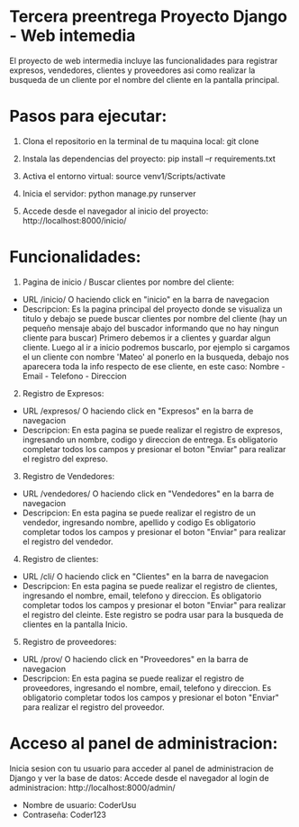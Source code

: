 # Tercera preentrega Proyecto Django - Web intemedia

El proyecto de web intermedia incluye las funcionalidades para registrar expresos, vendedores, clientes y proveedores asi como realizar la busqueda de un cliente por el nombre del cliente en la pantalla principal.

# Pasos para ejecutar:
1. Clona el repositorio en la terminal de tu maquina local: 
git clone 

2. Instala las dependencias del proyecto: 
pip install –r requirements.txt 

3. Activa el entorno virtual: 
source venv1/Scripts/activate

4. Inicia el servidor:
python manage.py runserver

5. Accede desde el navegador al inicio del proyecto:
http://localhost:8000/inicio/

# Funcionalidades:

1. Pagina de inicio / Buscar clientes por nombre del cliente:
- URL /inicio/ O haciendo click en "inicio" en la barra de navegacion
- Descripcion: Es la pagina principal del proyecto donde se visualiza un titulo y debajo se puede buscar clientes por nombre del cliente (hay un pequeño mensaje abajo del buscador informando que no hay ningun cliente para buscar) Primero debemos ir a clientes y guardar algun cliente. Luego al ir a inicio podremos buscarlo, por ejemplo si cargamos el un cliente con nombre 'Mateo' al ponerlo en la busqueda, debajo nos aparecera toda la info respecto de ese cliente, en este caso: Nombre - Email - Telefono - Direccion 

2. Registro de Expresos:
- URL /expresos/ O haciendo click en "Expresos" en la barra de navegacion
- Descripcion: En esta pagina se puede realizar el registro de expresos, ingresando un nombre, codigo y direccion de entrega. Es obligatorio completar todos los campos y presionar el boton "Enviar" para realizar el registro del expreso.

3. Registro de Vendedores:
- URL /vendedores/ O haciendo click en "Vendedores" en la barra de navegacion
- Descripcion: En esta pagina se puede realizar el registro de un vendedor, ingresando nombre, apellido y codigo Es obligatorio completar todos los campos y presionar el boton "Enviar" para realizar el registro del vendedor.

4. Registro de clientes:
- URL /cli/ O haciendo click en "Clientes" en la barra de navegacion
- Descripcion: En esta pagina se puede realizar el registro de clientes, ingresando el nombre, email, telefono y direccion. Es obligatorio completar todos los campos y presionar el boton "Enviar" para realizar el registro del cleinte. Este registro se podra usar para la busqueda de clientes en la pantalla Inicio.

5. Registro de proveedores:
- URL /prov/ O haciendo click en "Proveedores" en la barra de navegacion
- Descripcion: En esta pagina se puede realizar el registro de proveedores, ingresando el nombre, email, telefono y direccion. Es obligatorio completar todos los campos y presionar el boton "Enviar" para realizar el registro del proveedor.

# Acceso al panel de administracion:
Inicia sesion con tu usuario para acceder al panel de administracion de Django y ver la base de datos:
Accede desde el navegador al login de administracion: http://localhost:8000/admin/
- Nombre de usuario: CoderUsu
- Contraseña: Coder123


